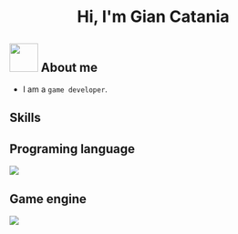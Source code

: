 <div align="center">
  <h1 align="center">Hi, I'm Gian Catania</h1>
</div>

## <picture><img src = "https://github.com/7oSkaaa/7oSkaaa/blob/main/Images/about_me.gif?raw=true" width = 50px></picture> About me

- I am a `game developer`.

## Skills

<h2>Programing language</h2>
<p align="left">
  <a href="https://skillicons.dev">
    <img src="https://skillicons.dev/icons?i=cs&theme=dark" />
  </a>
</p>
<h2>Game engine</h2>
<p align="left">
  <a href="https://skillicons.dev">
    <img src="https://skillicons.dev/icons?i=godot&theme=dark" />
  </a>
</p>
